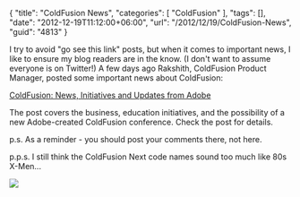 {
	"title": "ColdFusion News",
	"categories": [
		"ColdFusion"
	],
	"tags": [],
	"date": "2012-12-19T11:12:00+06:00",
	"url": "/2012/12/19/ColdFusion-News",
	"guid": "4813"
}

I try to avoid "go see this link" posts, but when it comes to important news, I like to ensure my blog readers are in the know. (I don't want to assume everyone is on Twitter!) A few days ago Rakshith, ColdFusion Product Manager, posted some important news about ColdFusion:

<a href="http://blogs.coldfusion.com/post.cfm/coldfusion-news-initiatives-and-updates-from-adobe">ColdFusion: News, Initiatives and Updates from Adobe</a>

The post covers the business, education initiatives, and the possibility of a new Adobe-created ColdFusion conference. Check the post for details. 

p.s. As a reminder - you should post your comments there, not here.

p.p.s. I still think the ColdFusion Next code names sound too much like 80s X-Men...

<img src="http://static.raymondcamden.com/images/200px-Debut_of_Dazzler.jpg" />